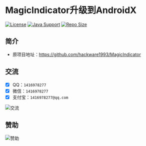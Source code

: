 # MagicIndicator升级到AndroidX

[![License](https://img.shields.io/github/license/ali1416/MagicIndicator?label=License)](https://opensource.org/licenses/MIT)
[![Java Support](https://img.shields.io/badge/Java-8+-green)](https://openjdk.org/)
[![Repo Size](https://img.shields.io/github/repo-size/ali1416/MagicIndicator?label=Repo%20Size&color=success)](https://github.com/ALI1416/MagicIndicator/archive/refs/heads/master.zip)

## 简介

- 原项目地址：<https://github.com/hackware1993/MagicIndicator>

## 交流

- [x] QQ：`1416978277`
- [x] 微信：`1416978277`
- [x] 支付宝：`1416978277@qq.com`

![交流](https://cdn.jsdelivr.net/gh/ALI1416/ALI1416/image/contact.png)

## 赞助

![赞助](https://cdn.jsdelivr.net/gh/ALI1416/ALI1416/image/donate.png)

